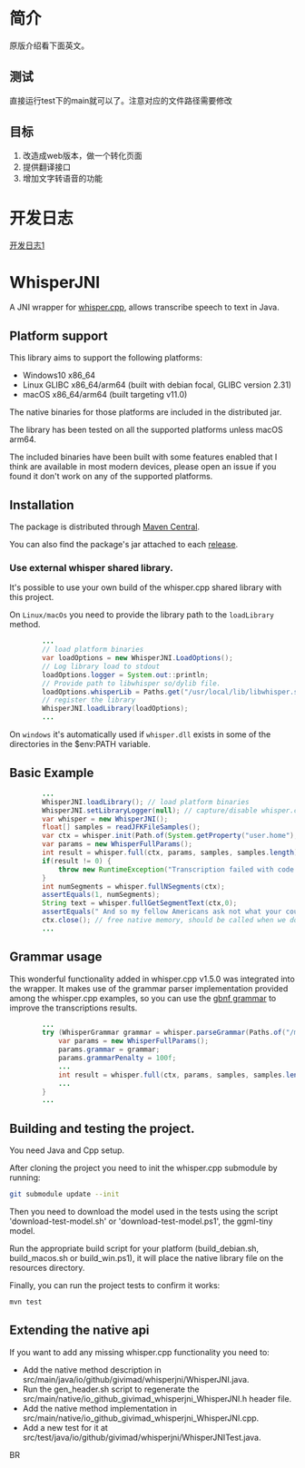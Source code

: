 # 简介
原版介绍看下面英文。
##  测试
直接运行test下的main就可以了。注意对应的文件路径需要修改
## 目标
1. 改造成web版本，做一个转化页面
2. 提供翻译接口
3. 增加文字转语音的功能

# 开发日志
[开发日志1](https://gitee.com/tobewin3/whisper-java-web/tree/gitee/src/doc)

# WhisperJNI

A JNI wrapper for [whisper.cpp](https://github.com/ggerganov/whisper.cpp), allows transcribe speech to text in Java.

## Platform support

This library aims to support the following platforms:

* Windows10 x86_64
* Linux GLIBC x86_64/arm64 (built with debian focal, GLIBC version 2.31)
* macOS x86_64/arm64 (built targeting v11.0)

The native binaries for those platforms are included in the distributed jar.

The library has been tested on all the supported platforms unless macOS arm64.

The included binaries have been built with some features enabled that I think are available in most modern devices,
please open an issue if you found it don't work on any of the supported platforms.

## Installation

The package is distributed through [Maven Central](https://central.sonatype.com/artifact/io.github.givimad/whisper-jni).

You can also find the package's jar attached to each [release](https://github.com/GiviMAD/whisper-jni/releases).

### Use external whisper shared library.

It's possible to use your own build of the whisper.cpp shared library with this project.

On `Linux/macOs` you need to provide the library path to the `loadLibrary` method.

```java
        ...
        // load platform binaries
        var loadOptions = new WhisperJNI.LoadOptions();
        // Log library load to stdout
        loadOptions.logger = System.out::println;
        // Provide path to libwhisper so/dylib file.
        loadOptions.whisperLib = Paths.get("/usr/local/lib/libwhisper.so");
        // register the library
        WhisperJNI.loadLibrary(loadOptions);
        ...
```

On `windows` it's automatically used if `whisper.dll` exists in some of the directories in the $env:PATH variable.

## Basic Example

```java
        ...
        WhisperJNI.loadLibrary(); // load platform binaries
        WhisperJNI.setLibraryLogger(null); // capture/disable whisper.cpp log
        var whisper = new WhisperJNI();
        float[] samples = readJFKFileSamples();
        var ctx = whisper.init(Path.of(System.getProperty("user.home"), 'ggml-tiny.bin'));
        var params = new WhisperFullParams();
        int result = whisper.full(ctx, params, samples, samples.length);
        if(result != 0) {
            throw new RuntimeException("Transcription failed with code " + result);
        }
        int numSegments = whisper.fullNSegments(ctx);
        assertEquals(1, numSegments);
        String text = whisper.fullGetSegmentText(ctx,0);
        assertEquals(" And so my fellow Americans ask not what your country can do for you ask what you can do for your country.", text);
        ctx.close(); // free native memory, should be called when we don't need the context anymore.
        ...
```

## Grammar usage

This wonderful functionality added in whisper.cpp v1.5.0 was integrated into the wrapper.
It makes use of the grammar parser implementation provided among the whisper.cpp examples,
so you can use the [gbnf grammar](https://github.com/ggerganov/whisper.cpp/blob/master/grammars/) to improve the transcriptions results.
```java
        ...
        try (WhisperGrammar grammar = whisper.parseGrammar(Paths.of("/my_grammar.gbnf"))) {
            var params = new WhisperFullParams();
            params.grammar = grammar;
            params.grammarPenalty = 100f;
            ...
            int result = whisper.full(ctx, params, samples, samples.length);
            ...
        }
        ...
```
## Building and testing the project.

You need Java and Cpp setup.

After cloning the project you need to init the whisper.cpp submodule by running:

```sh
git submodule update --init
```

Then you need to download the model used in the tests using the script 'download-test-model.sh' or 'download-test-model.ps1', the ggml-tiny model.

Run the appropriate build script for your platform (build_debian.sh, build_macos.sh or build_win.ps1), it will place the native library file on the resources directory.

Finally, you can run the project tests to confirm it works:

```sh
mvn test
```

## Extending the native api

If you want to add any missing whisper.cpp functionality you need to:

* Add the native method description in src/main/java/io/github/givimad/whisperjni/WhisperJNI.java.
* Run the gen_header.sh script to regenerate the src/main/native/io_github_givimad_whisperjni_WhisperJNI.h header file. 
* Add the native method implementation in src/main/native/io_github_givimad_whisperjni_WhisperJNI.cpp.
* Add a new test for it at src/test/java/io/github/givimad/whisperjni/WhisperJNITest.java.

BR
